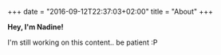 +++
date = "2016-09-12T22:37:03+02:00"
title = "About"
+++

__Hey, I'm Nadine!__

I'm still working on this content.. be patient :P